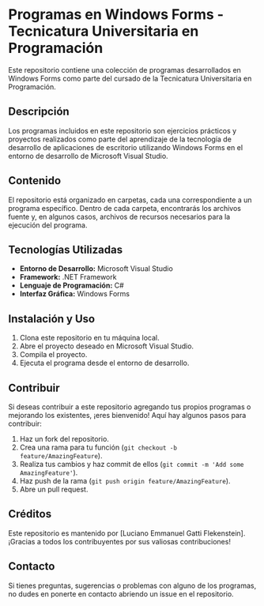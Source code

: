 # Programas en Windows Forms - Tecnicatura Universitaria en Programación

Este repositorio contiene una colección de programas desarrollados en Windows Forms como parte del cursado de la Tecnicatura Universitaria en Programación.

## Descripción

Los programas incluidos en este repositorio son ejercicios prácticos y proyectos realizados como parte del aprendizaje de la tecnología de desarrollo de aplicaciones de escritorio utilizando Windows Forms en el entorno de desarrollo de Microsoft Visual Studio.

## Contenido

El repositorio está organizado en carpetas, cada una correspondiente a un programa específico. Dentro de cada carpeta, encontrarás los archivos fuente y, en algunos casos, archivos de recursos necesarios para la ejecución del programa.

## Tecnologías Utilizadas

- **Entorno de Desarrollo:** Microsoft Visual Studio
- **Framework:** .NET Framework
- **Lenguaje de Programación:** C#
- **Interfaz Gráfica:** Windows Forms

## Instalación y Uso

1. Clona este repositorio en tu máquina local.
2. Abre el proyecto deseado en Microsoft Visual Studio.
3. Compila el proyecto.
4. Ejecuta el programa desde el entorno de desarrollo.

## Contribuir

Si deseas contribuir a este repositorio agregando tus propios programas o mejorando los existentes, ¡eres bienvenido! Aquí hay algunos pasos para contribuir:

1. Haz un fork del repositorio.
2. Crea una rama para tu función (`git checkout -b feature/AmazingFeature`).
3. Realiza tus cambios y haz commit de ellos (`git commit -m 'Add some AmazingFeature'`).
4. Haz push de la rama (`git push origin feature/AmazingFeature`).
5. Abre un pull request.

## Créditos

Este repositorio es mantenido por [Luciano Emmanuel Gatti Flekenstein]. ¡Gracias a todos los contribuyentes por sus valiosas contribuciones!

## Contacto

Si tienes preguntas, sugerencias o problemas con alguno de los programas, no dudes en ponerte en contacto abriendo un issue en el repositorio.
